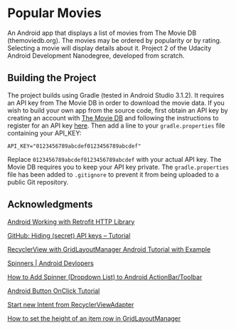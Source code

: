 # Popular Movies

An Android app that displays a list of movies from The Movie DB (themoviedb.org). The movies may be ordered by popularity or by rating. Selecting a movie will display details about it. Project 2 of the Udacity Android Development Nanodegree, developed from scratch.

## Building the Project

The project builds using Gradle (tested in Android Studio 3.1.2). It requires an API key from The Movie DB in order to download the movie data. If you wish to build your own app from the source code, first obtain an API key by creating an account with [The Movie DB](https://www.themoviedb.org/) and following the instructions to register for an API key [here](https://developers.themoviedb.org/3/getting-started/introduction). Then add a line to your `gradle.properties` file containing your API_KEY:

```
API_KEY="0123456789abcdef0123456789abcdef"
```

Replace `0123456789abcdef0123456789abcdef` with your actual API key. The Movie DB requires you to keep your API key private. The `gradle.properties` file has been added to `.gitignore` to prevent it from being uploaded to a public Git repository. 

## Acknowledgments

[Android Working with Retrofit HTTP Library](https://www.androidhive.info/2016/05/android-working-with-retrofit-http-library/)

[GitHub: Hiding (secret) API keys – Tutorial](https://richardroseblog.wordpress.com/2016/05/29/hiding-secret-api-keys-from-git/)

[RecyclerView with GridLayoutManager Android Tutorial with Example](https://www.thecodecity.com/2017/04/reyclerView-gridlayoutmanager-android-example.html)

[Spinners | Android Devlopers](https://developer.android.com/guide/topics/ui/controls/spinner)

[How to Add Spinner (Dropdown List) to Android ActionBar/Toolbar](https://www.viralandroid.com/2016/03/how-to-add-spinner-dropdown-list-to-android-actionbar-toolbar.html)

[Android Button OnClick Tutorial](https://gist.github.com/Phonbopit/1544ce31b1749380a248)

[Start new Intent from RecyclerViewAdapter](https://stackoverflow.com/questions/28528009/start-new-intent-from-recyclerviewadapter)

[How to set the height of an item row in GridLayoutManager](https://stackoverflow.com/questions/35221566/how-to-set-the-height-of-an-item-row-in-gridlayoutmanager)
